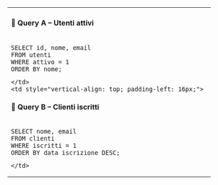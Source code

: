 
<table>
  <tr>
    <td style="vertical-align: top; padding-right: 16px;">

<h4>🔹 Query A – Utenti attivi</h4>

<pre><code>
SELECT id, nome, email
FROM utenti
WHERE attivo = 1
ORDER BY nome;
</code></pre>

    </td>
    <td style="vertical-align: top; padding-left: 16px;">

<h4>🔹 Query B – Clienti iscritti</h4>

<pre><code>
SELECT nome, email
FROM clienti
WHERE iscritti = 1
ORDER BY data_iscrizione DESC;
</code></pre>

    </td>
  </tr>
</table>

